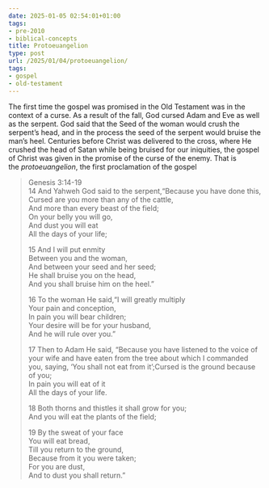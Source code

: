 ```yaml
---
date: 2025-01-05 02:54:01+01:00
tags:
- pre-2010
- biblical-concepts
title: Protoeuangelion
type: post
url: /2025/01/04/protoeuangelion/
tags:
- gospel
- old-testament
---
```



The first time the gospel was promised in the Old Testament was in the context of a curse. As a result of the fall, God cursed Adam and Eve as well as the serpent. God said that the Seed of the woman would crush the serpent’s head, and in the process the seed of the serpent would bruise the man’s heel. Centuries before Christ was delivered to the cross, where He crushed the head of Satan while being bruised for our iniquities, the gospel of Christ was given in the promise of the curse of the enemy. That is the *protoeuangelion*, the first proclamation of the gospel





> Genesis 3:14\-19  
> 14 And Yahweh God said to the serpent,“Because you have done this,  
> Cursed are you more than any of the cattle,  
> And more than every beast of the field;  
> On your belly you will go,  
> And dust you will eat  
> All the days of your life;  
>   
> 15 And I will put enmity  
> Between you and the woman,  
> And between your seed and her seed;  
> He shall bruise you on the head,  
> And you shall bruise him on the heel.”  
>   
> 16 To the woman He said,“I will greatly multiply  
> Your pain and conception,  
> In pain you will bear children;  
> Your desire will be for your husband,  
> And he will rule over you.”  
>   
> 17 Then to Adam He said, “Because you have listened to the voice of your wife and have eaten from the tree about which I commanded you, saying, ‘You shall not eat from it’;Cursed is the ground because of you;  
> In pain you will eat of it  
> All the days of your life.  
>   
> 18 Both thorns and thistles it shall grow for you;  
> And you will eat the plants of the field;  
>   
> 19 By the sweat of your face  
> You will eat bread,  
> Till you return to the ground,  
> Because from it you were taken;  
> For you are dust,  
> And to dust you shall return.”


